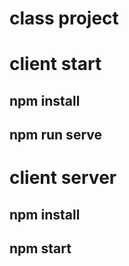 # class project
# client start
## npm install
## npm run serve
# client server
## npm install
## npm start